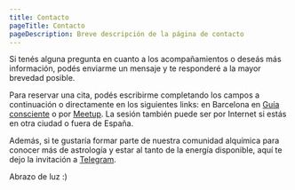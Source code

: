 ```yaml
---
title: Contacto
pageTitle: Contacto
pageDescription: Breve descripción de la página de contacto
---
```


Si tenés alguna pregunta en cuanto a los acompañamientos o deseás más información, podés enviarme un mensaje y te responderé a la mayor brevedad posible. 

Para reservar una cita, podés escribirme completando los campos a continuación o directamente en los siguientes links: en Barcelona en [Guía consciente](https://guiaconsciente.com/barcelona/astrologia/vicky-farina-alquimista-espiritual/) o por [Meetup](https://meetup.com/alquimistaespiritual). La sesión también puede ser por Internet si estás en otra ciudad o fuera de España.

Además, si te gustaría formar parte de nuestra comunidad alquímica para conocer más de astrología y estar al tanto de la energía disponible, aquí te dejo la invitación a [Telegram](https://t.me/+FAsF6NBDMnU5NDQ8).


Abrazo de luz :)